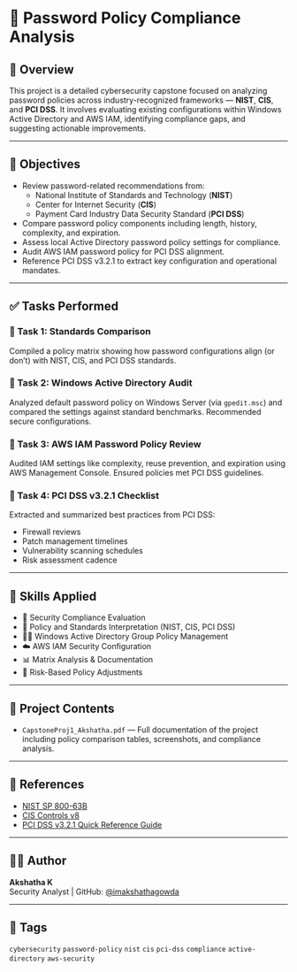 # 🔐 Password Policy Compliance Analysis

## 📄 Overview

This project is a detailed cybersecurity capstone focused on analyzing password policies across industry-recognized frameworks — **NIST**, **CIS**, and **PCI DSS**. It involves evaluating existing configurations within Windows Active Directory and AWS IAM, identifying compliance gaps, and suggesting actionable improvements.

---

## 🎯 Objectives

- Review password-related recommendations from:
  - National Institute of Standards and Technology (**NIST**)
  - Center for Internet Security (**CIS**)
  - Payment Card Industry Data Security Standard (**PCI DSS**)
- Compare password policy components including length, history, complexity, and expiration.
- Assess local Active Directory password policy settings for compliance.
- Audit AWS IAM password policy for PCI DSS alignment.
- Reference PCI DSS v3.2.1 to extract key configuration and operational mandates.

---

## ✅ Tasks Performed

### 🔹 Task 1: Standards Comparison
Compiled a policy matrix showing how password configurations align (or don’t) with NIST, CIS, and PCI DSS standards.

### 🔹 Task 2: Windows Active Directory Audit
Analyzed default password policy on Windows Server (via `gpedit.msc`) and compared the settings against standard benchmarks. Recommended secure configurations.

### 🔹 Task 3: AWS IAM Password Policy Review
Audited IAM settings like complexity, reuse prevention, and expiration using AWS Management Console. Ensured policies met PCI DSS guidelines.

### 🔹 Task 4: PCI DSS v3.2.1 Checklist
Extracted and summarized best practices from PCI DSS:
- Firewall reviews
- Patch management timelines
- Vulnerability scanning schedules
- Risk assessment cadence

---

## 🧠 Skills Applied

- 🔐 Security Compliance Evaluation  
- 🧾 Policy and Standards Interpretation (NIST, CIS, PCI DSS)  
- 🧑‍💻 Windows Active Directory Group Policy Management  
- ☁️ AWS IAM Security Configuration  
- 📊 Matrix Analysis & Documentation  
- 🔎 Risk-Based Policy Adjustments

---

## 📁 Project Contents

- `CapstoneProj1_Akshatha.pdf` — Full documentation of the project including policy comparison tables, screenshots, and compliance analysis.

---

## 🔗 References

- [NIST SP 800-63B](https://pages.nist.gov/800-63-3/sp800-63b.html)
- [CIS Controls v8](https://www.cisecurity.org/controls)
- [PCI DSS v3.2.1 Quick Reference Guide](https://www.pcisecuritystandards.org/documents/PCI_DSS-QRG-v3_2_1.pdf)

---

## 👩‍💻 Author

**Akshatha K**  
Security Analyst | GitHub: [@imakshathagowda](https://github.com/imakshathagowda)

---

## 📌 Tags

`cybersecurity` `password-policy` `nist` `cis` `pci-dss` `compliance` `active-directory` `aws-security`
